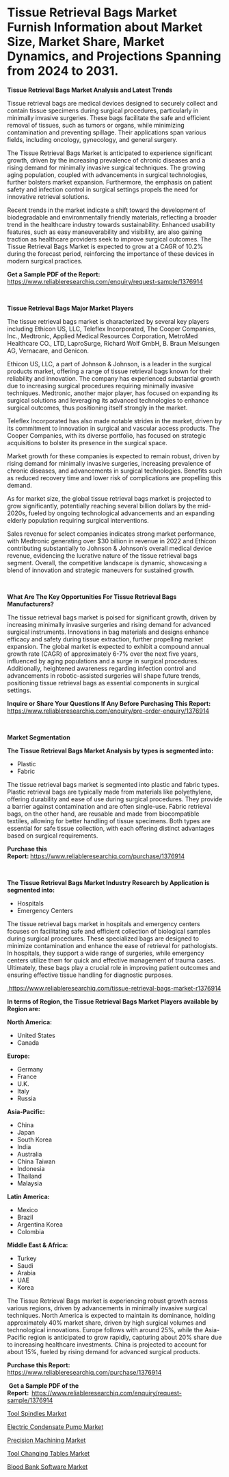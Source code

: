 <p><h1>Tissue Retrieval Bags Market Furnish Information about Market Size, Market Share, Market Dynamics, and Projections Spanning from 2024 to 2031.</h1></p><p><strong>Tissue Retrieval Bags Market Analysis and Latest Trends</strong></p>
<p><p>Tissue retrieval bags are medical devices designed to securely collect and contain tissue specimens during surgical procedures, particularly in minimally invasive surgeries. These bags facilitate the safe and efficient removal of tissues, such as tumors or organs, while minimizing contamination and preventing spillage. Their applications span various fields, including oncology, gynecology, and general surgery.</p><p>The Tissue Retrieval Bags Market is anticipated to experience significant growth, driven by the increasing prevalence of chronic diseases and a rising demand for minimally invasive surgical techniques. The growing aging population, coupled with advancements in surgical technologies, further bolsters market expansion. Furthermore, the emphasis on patient safety and infection control in surgical settings propels the need for innovative retrieval solutions.</p><p>Recent trends in the market indicate a shift toward the development of biodegradable and environmentally friendly materials, reflecting a broader trend in the healthcare industry towards sustainability. Enhanced usability features, such as easy maneuverability and visibility, are also gaining traction as healthcare providers seek to improve surgical outcomes. The Tissue Retrieval Bags Market is expected to grow at a CAGR of 10.2% during the forecast period, reinforcing the importance of these devices in modern surgical practices.</p></p>
<p><strong>Get a Sample PDF of the Report:&nbsp;</strong> <a href="https://www.reliableresearchiq.com/enquiry/request-sample/1376914?utm_campaign=120&utm_medium=2&utm_source=Github&utm_content=ia&utm_term=23102024&utm_id=tissue-retrieval-bags">https://www.reliableresearchiq.com/enquiry/request-sample/1376914</a></p>
<p>&nbsp;</p>
<p><strong>Tissue Retrieval Bags Major Market Players</strong></p>
<p><p>The tissue retrieval bags market is characterized by several key players including Ethicon US, LLC, Teleflex Incorporated, The Cooper Companies, Inc., Medtronic, Applied Medical Resources Corporation, MetroMed Healthcare CO., LTD, LaproSurge, Richard Wolf GmbH, B. Braun Melsungen AG, Vernacare, and Genicon. </p><p>Ethicon US, LLC, a part of Johnson & Johnson, is a leader in the surgical products market, offering a range of tissue retrieval bags known for their reliability and innovation. The company has experienced substantial growth due to increasing surgical procedures requiring minimally invasive techniques. Medtronic, another major player, has focused on expanding its surgical solutions and leveraging its advanced technologies to enhance surgical outcomes, thus positioning itself strongly in the market. </p><p>Teleflex Incorporated has also made notable strides in the market, driven by its commitment to innovation in surgical and vascular access products. The Cooper Companies, with its diverse portfolio, has focused on strategic acquisitions to bolster its presence in the surgical space. </p><p>Market growth for these companies is expected to remain robust, driven by rising demand for minimally invasive surgeries, increasing prevalence of chronic diseases, and advancements in surgical technologies. Benefits such as reduced recovery time and lower risk of complications are propelling this demand.</p><p>As for market size, the global tissue retrieval bags market is projected to grow significantly, potentially reaching several billion dollars by the mid-2020s, fueled by ongoing technological advancements and an expanding elderly population requiring surgical interventions.</p><p>Sales revenue for select companies indicates strong market performance, with Medtronic generating over $30 billion in revenue in 2022 and Ethicon contributing substantially to Johnson & Johnson’s overall medical device revenue, evidencing the lucrative nature of the tissue retrieval bags segment. Overall, the competitive landscape is dynamic, showcasing a blend of innovation and strategic maneuvers for sustained growth.</p></p>
<p>&nbsp;</p>
<p><strong>What Are The Key Opportunities For Tissue Retrieval Bags Manufacturers?</strong></p>
<p><p>The tissue retrieval bags market is poised for significant growth, driven by increasing minimally invasive surgeries and rising demand for advanced surgical instruments. Innovations in bag materials and designs enhance efficacy and safety during tissue extraction, further propelling market expansion. The global market is expected to exhibit a compound annual growth rate (CAGR) of approximately 6-7% over the next five years, influenced by aging populations and a surge in surgical procedures. Additionally, heightened awareness regarding infection control and advancements in robotic-assisted surgeries will shape future trends, positioning tissue retrieval bags as essential components in surgical settings.</p></p>
<p><strong>Inquire or Share Your Questions If Any Before Purchasing This Report:</strong> <a href="https://www.reliableresearchiq.com/enquiry/pre-order-enquiry/1376914?utm_campaign=120&utm_medium=2&utm_source=Github&utm_content=ia&utm_term=23102024&utm_id=tissue-retrieval-bags">https://www.reliableresearchiq.com/enquiry/pre-order-enquiry/1376914</a></p>
<p>&nbsp;</p>
<p><strong>Market Segmentation</strong></p>
<p><strong>The Tissue Retrieval Bags Market Analysis by types is segmented into:</strong></p>
<p><ul><li>Plastic</li><li>Fabric</li></ul></p>
<p><p>The tissue retrieval bags market is segmented into plastic and fabric types. Plastic retrieval bags are typically made from materials like polyethylene, offering durability and ease of use during surgical procedures. They provide a barrier against contamination and are often single-use. Fabric retrieval bags, on the other hand, are reusable and made from biocompatible textiles, allowing for better handling of tissue specimens. Both types are essential for safe tissue collection, with each offering distinct advantages based on surgical requirements.</p></p>
<p><strong>Purchase this Report:&nbsp;</strong><a href="https://www.reliableresearchiq.com/purchase/1376914?utm_campaign=120&utm_medium=2&utm_source=Github&utm_content=ia&utm_term=23102024&utm_id=tissue-retrieval-bags">https://www.reliableresearchiq.com/purchase/1376914</a></p>
<p>&nbsp;</p>
<p><strong>The Tissue Retrieval Bags Market Industry Research by Application is segmented into:</strong></p>
<p><ul><li>Hospitals</li><li>Emergency Centers</li></ul></p>
<p><p>The tissue retrieval bags market in hospitals and emergency centers focuses on facilitating safe and efficient collection of biological samples during surgical procedures. These specialized bags are designed to minimize contamination and enhance the ease of retrieval for pathologists. In hospitals, they support a wide range of surgeries, while emergency centers utilize them for quick and effective management of trauma cases. Ultimately, these bags play a crucial role in improving patient outcomes and ensuring effective tissue handling for diagnostic purposes.</p></p>
<p><a href="https://www.reliableresearchiq.com/tissue-retrieval-bags-market-r1376914?utm_campaign=120&utm_medium=2&utm_source=Github&utm_content=ia&utm_term=23102024&utm_id=tissue-retrieval-bags">&nbsp;https://www.reliableresearchiq.com/tissue-retrieval-bags-market-r1376914</a></p>
<p><strong>In terms of Region, the Tissue Retrieval Bags Market Players available by Region are:</strong></p>
<p>
    <p> <strong> North America: </strong>
        <ul>
            <li>United States</li>
            <li>Canada</li>
        </ul>
        </p> 
    <p> <strong> Europe: </strong>
        <ul>
            <li>Germany</li>
            <li>France</li>
            <li>U.K.</li>
            <li>Italy</li>
            <li>Russia</li>
        </ul>
        </p> 
    <p> <strong> Asia-Pacific: </strong>
        <ul>
            <li>China</li>
            <li>Japan</li>
            <li>South Korea</li>
            <li>India</li>
            <li>Australia</li>
            <li>China Taiwan</li>
            <li>Indonesia</li>
            <li>Thailand</li>
            <li>Malaysia</li>
        </ul>
        </p> 
    <p> <strong> Latin America: </strong>
        <ul>
            <li>Mexico</li>
            <li>Brazil</li>
            <li>Argentina Korea</li>
            <li>Colombia</li>
        </ul>
        </p> 
    <p> <strong> Middle East & Africa: </strong>
        <ul>
            <li>Turkey</li>
            <li>Saudi</li>
            <li>Arabia</li>
            <li>UAE</li>
            <li>Korea</li>
        </ul>
    </p>
    </p>
<p><p>The Tissue Retrieval Bags market is experiencing robust growth across various regions, driven by advancements in minimally invasive surgical techniques. North America is expected to maintain its dominance, holding approximately 40% market share, driven by high surgical volumes and technological innovations. Europe follows with around 25%, while the Asia-Pacific region is anticipated to grow rapidly, capturing about 20% share due to increasing healthcare investments. China is projected to account for about 15%, fueled by rising demand for advanced surgical products.</p></p>
<p><strong>Purchase this Report: </strong><a href="https://www.reliableresearchiq.com/purchase/1376914?utm_campaign=120&utm_medium=2&utm_source=Github&utm_content=ia&utm_term=23102024&utm_id=tissue-retrieval-bags">https://www.reliableresearchiq.com/purchase/1376914</a></p>
<p>&nbsp;<strong>Get a Sample PDF of the Report:&nbsp;&nbsp;</strong><a href="https://www.reliableresearchiq.com/enquiry/request-sample/1376914?utm_campaign=120&utm_medium=2&utm_source=Github&utm_content=ia&utm_term=23102024&utm_id=tissue-retrieval-bags">https://www.reliableresearchiq.com/enquiry/request-sample/1376914</a></p>
<p><strong></strong></p>
<p><p><a href="https://github.com/akrenkthongy/Market-Research-Report-List-1/blob/main/tool-spindles-market.md?utm_campaign=120&utm_medium=2&utm_source=Github&utm_content=ia&utm_term=23102024&utm_id=tissue-retrieval-bags">Tool Spindles Market</a></p><p><a href="https://issuu.com/reportprime-2/docs/electric-condensate-pump-market-siz_78f0e8a150c1eb?utm_campaign=120&utm_medium=2&utm_source=Github&utm_content=ia&utm_term=23102024&utm_id=tissue-retrieval-bags">Electric Condensate Pump Market</a></p><p><a href="https://www.linkedin.com/pulse/precision-machining-market-velocity-104-cagr-trajectory-eznqf?utm_campaign=120&utm_medium=2&utm_source=Github&utm_content=ia&utm_term=23102024&utm_id=tissue-retrieval-bags">Precision Machining Market</a></p><p><a href="https://github.com/eleanore16mal/Market-Research-Report-List-1/blob/main/tool-changing-tables-market.md?utm_campaign=120&utm_medium=2&utm_source=Github&utm_content=ia&utm_term=23102024&utm_id=tissue-retrieval-bags">Tool Changing Tables Market</a></p><p><a href="https://www.linkedin.com/pulse/blood-bank-software-market-trends-detailed-study-its-segmentation-qojqe?utm_campaign=120&utm_medium=2&utm_source=Github&utm_content=ia&utm_term=23102024&utm_id=tissue-retrieval-bags">Blood Bank Software Market</a></p></p>